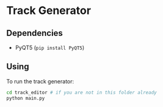 # Track Generator

## Dependencies

- PyQT5 (```pip install PyQT5```)

## Using

To run the track generator:

```sh
cd track_editor # if you are not in this folder already
python main.py
```
